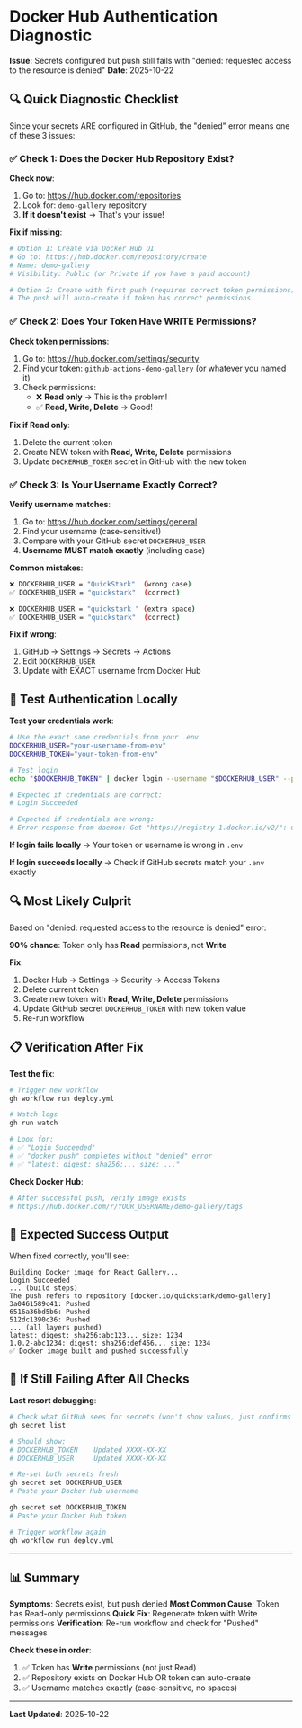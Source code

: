 # Docker Hub Authentication Diagnostic

**Issue**: Secrets configured but push still fails with "denied: requested access to the resource is denied"
**Date**: 2025-10-22

## 🔍 Quick Diagnostic Checklist

Since your secrets ARE configured in GitHub, the "denied" error means one of these 3 issues:

### ✅ Check 1: Does the Docker Hub Repository Exist?

**Check now**:
1. Go to: https://hub.docker.com/repositories
2. Look for: `demo-gallery` repository
3. **If it doesn't exist** → That's your issue!

**Fix if missing**:
```bash
# Option 1: Create via Docker Hub UI
# Go to: https://hub.docker.com/repository/create
# Name: demo-gallery
# Visibility: Public (or Private if you have a paid account)

# Option 2: Create with first push (requires correct token permissions)
# The push will auto-create if token has correct permissions
```

### ✅ Check 2: Does Your Token Have WRITE Permissions?

**Check token permissions**:
1. Go to: https://hub.docker.com/settings/security
2. Find your token: `github-actions-demo-gallery` (or whatever you named it)
3. Check permissions:
   - ❌ **Read only** → This is the problem!
   - ✅ **Read, Write, Delete** → Good!

**Fix if Read only**:
1. Delete the current token
2. Create NEW token with **Read, Write, Delete** permissions
3. Update `DOCKERHUB_TOKEN` secret in GitHub with the new token

### ✅ Check 3: Is Your Username Exactly Correct?

**Verify username matches**:
1. Go to: https://hub.docker.com/settings/general
2. Find your username (case-sensitive!)
3. Compare with your GitHub secret `DOCKERHUB_USER`
4. **Username MUST match exactly** (including case)

**Common mistakes**:
```bash
❌ DOCKERHUB_USER = "QuickStark"  (wrong case)
✅ DOCKERHUB_USER = "quickstark"  (correct)

❌ DOCKERHUB_USER = "quickstark " (extra space)
✅ DOCKERHUB_USER = "quickstark"  (correct)
```

**Fix if wrong**:
1. GitHub → Settings → Secrets → Actions
2. Edit `DOCKERHUB_USER`
3. Update with EXACT username from Docker Hub

## 🧪 Test Authentication Locally

**Test your credentials work**:
```bash
# Use the exact same credentials from your .env
DOCKERHUB_USER="your-username-from-env"
DOCKERHUB_TOKEN="your-token-from-env"

# Test login
echo "$DOCKERHUB_TOKEN" | docker login --username "$DOCKERHUB_USER" --password-stdin

# Expected if credentials are correct:
# Login Succeeded

# Expected if credentials are wrong:
# Error response from daemon: Get "https://registry-1.docker.io/v2/": unauthorized
```

**If login fails locally** → Your token or username is wrong in `.env`

**If login succeeds locally** → Check if GitHub secrets match your `.env` exactly

## 🔍 Most Likely Culprit

Based on "denied: requested access to the resource is denied" error:

**90% chance**: Token only has **Read** permissions, not **Write**

**Fix**:
1. Docker Hub → Settings → Security → Access Tokens
2. Delete current token
3. Create new token with **Read, Write, Delete** permissions
4. Update GitHub secret `DOCKERHUB_TOKEN` with new token value
5. Re-run workflow

## 📋 Verification After Fix

**Test the fix**:
```bash
# Trigger new workflow
gh workflow run deploy.yml

# Watch logs
gh run watch

# Look for:
# ✅ "Login Succeeded"
# ✅ "docker push" completes without "denied" error
# ✅ "latest: digest: sha256:... size: ..."
```

**Check Docker Hub**:
```bash
# After successful push, verify image exists
# https://hub.docker.com/r/YOUR_USERNAME/demo-gallery/tags
```

## 🎯 Expected Success Output

When fixed correctly, you'll see:
```
Building Docker image for React Gallery...
Login Succeeded
... (build steps)
The push refers to repository [docker.io/quickstark/demo-gallery]
3a0461589c41: Pushed
6516a36bd5b6: Pushed
512dc1390c36: Pushed
... (all layers pushed)
latest: digest: sha256:abc123... size: 1234
1.0.2-abc1234: digest: sha256:def456... size: 1234
✅ Docker image built and pushed successfully
```

## 🚨 If Still Failing After All Checks

**Last resort debugging**:
```bash
# Check what GitHub sees for secrets (won't show values, just confirms they exist)
gh secret list

# Should show:
# DOCKERHUB_TOKEN    Updated XXXX-XX-XX
# DOCKERHUB_USER     Updated XXXX-XX-XX

# Re-set both secrets fresh
gh secret set DOCKERHUB_USER
# Paste your Docker Hub username

gh secret set DOCKERHUB_TOKEN
# Paste your Docker Hub token

# Trigger workflow again
gh workflow run deploy.yml
```

---

## 📊 Summary

**Symptoms**: Secrets exist, but push denied
**Most Common Cause**: Token has Read-only permissions
**Quick Fix**: Regenerate token with Write permissions
**Verification**: Re-run workflow and check for "Pushed" messages

**Check these in order**:
1. ✅ Token has **Write** permissions (not just Read)
2. ✅ Repository exists on Docker Hub OR token can auto-create
3. ✅ Username matches exactly (case-sensitive, no spaces)

---

**Last Updated**: 2025-10-22
